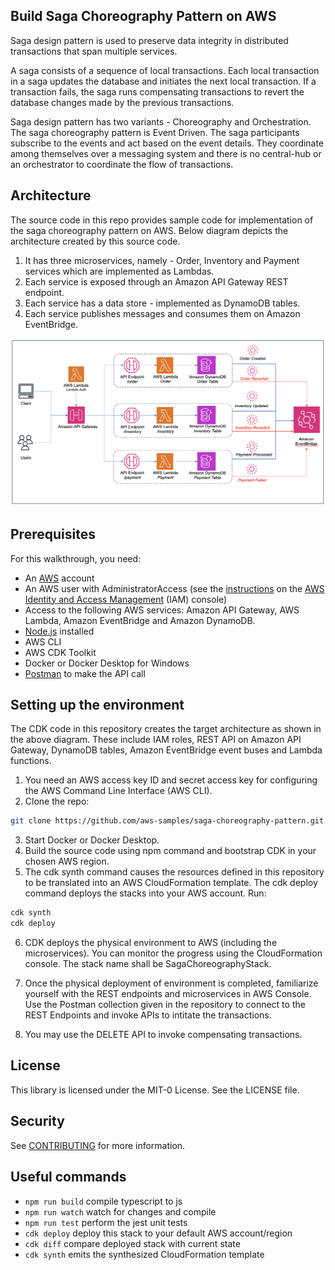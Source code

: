 ## Build Saga Choreography Pattern on AWS

Saga design pattern is used to preserve data integrity in distributed transactions that span multiple services. 

A saga consists of a sequence of local transactions. Each local transaction in a saga updates the database and initiates the next local transaction. If a transaction fails, the saga runs compensating transactions to revert the database changes made by the previous transactions.

Saga design pattern has two variants - Choreography and Orchestration.
The saga choreography pattern is Event Driven. The saga participants subscribe to the events and act based on the event details. They coordinate among themselves over a messaging system and there is no central-hub or an orchestrator to coordinate the flow of transactions.

## Architecture

The source code in this repo provides sample code for implementation of the saga choreography pattern on AWS. Below diagram depicts the architecture created by this source code.

1. It has three microservices, namely - Order, Inventory and Payment services which are implemented as Lambdas.
2. Each service is exposed through an Amazon API Gateway REST endpoint.
3. Each service has a data store - implemented as DynamoDB tables.
4. Each service publishes messages and consumes them on Amazon EventBridge.

![Architecture Diagram](architecture.png)


## Prerequisites

For this walkthrough, you need:
- An [AWS](https://signin.aws.amazon.com/signin?redirect_uri=https%3A%2F%2Fportal.aws.amazon.com%2Fbilling%2Fsignup%2Fresume&client_id=signup) account
- An AWS user with AdministratorAccess (see the [instructions](https://console.aws.amazon.com/iam/home#/roles%24new?step=review&commonUseCase=EC2%2BEC2&selectedUseCase=EC2&policies=arn:aws:iam::aws:policy%2FAdministratorAccess) on the [AWS Identity and Access Management](http://aws.amazon.com/iam) (IAM) console)
- Access to the following AWS services: Amazon API Gateway, AWS Lambda, Amazon EventBridge and Amazon DynamoDB.
- [Node.js](https://nodejs.org/en/download/) installed
- AWS CLI
- AWS CDK Toolkit
- Docker or Docker Desktop for Windows
- [Postman](https://www.postman.com/downloads/) to make the API call

## Setting up the environment

The CDK code in this repository creates the target architecture as shown in the above diagram. These include IAM roles, REST API on Amazon API Gateway, DynamoDB tables, Amazon EventBridge event buses and Lambda functions.

1. You need an AWS access key ID and secret access key for configuring the AWS Command Line Interface (AWS CLI).
2. Clone the repo:
```bash
git clone https://github.com/aws-samples/saga-choreography-pattern.git
```
3. Start Docker or Docker Desktop.
4. Build the source code using npm command and bootstrap CDK in your chosen AWS region.
5. The cdk synth command causes the resources defined in this repository to be translated into an AWS CloudFormation template. The cdk deploy command deploys the stacks into your AWS account. Run:
```bash
cdk synth 
cdk deploy
```
6. CDK deploys the physical environment to AWS (including the microservices). You can monitor the progress using the CloudFormation console. The stack name shall be SagaChoreographyStack.

7. Once the physical deployment of environment is completed, familiarize yourself with the REST endpoints and microservices in AWS Console. Use the Postman collection given in the repository to connect to the REST Endpoints and invoke APIs to intitate the transactions.
8. You may use the DELETE API to invoke compensating transactions.

## License

This library is licensed under the MIT-0 License. See the LICENSE file.

## Security

See [CONTRIBUTING](CONTRIBUTING.md#security-issue-notifications) for more information.

## Useful commands

 * `npm run build`   compile typescript to js
 * `npm run watch`   watch for changes and compile
 * `npm run test`    perform the jest unit tests
 * `cdk deploy`      deploy this stack to your default AWS account/region
 * `cdk diff`        compare deployed stack with current state
 * `cdk synth`       emits the synthesized CloudFormation template

